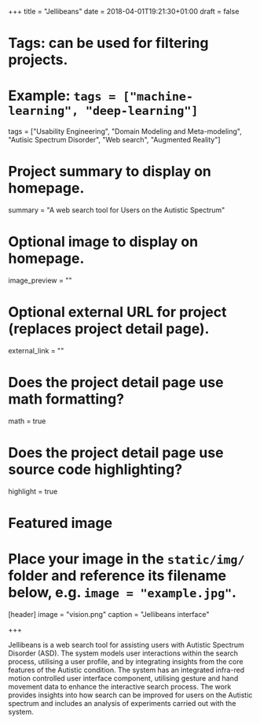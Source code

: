 +++
title = "Jellibeans"
date = 2018-04-01T19:21:30+01:00
draft = false

# Tags: can be used for filtering projects.
# Example: `tags = ["machine-learning", "deep-learning"]`
tags = ["Usability Engineering", "Domain Modeling and Meta-modeling", "Autisic Spectrum Disorder", "Web search", "Augmented Reality"]

# Project summary to display on homepage.
summary = "A web search tool for Users on the Autistic Spectrum"

# Optional image to display on homepage.
image_preview = ""

# Optional external URL for project (replaces project detail page).
external_link = ""

# Does the project detail page use math formatting?
math = true

# Does the project detail page use source code highlighting?
highlight = true

# Featured image
# Place your image in the `static/img/` folder and reference its filename below, e.g. `image = "example.jpg"`.
[header]
image = "vision.png"
caption = "Jellibeans interface"

+++

Jellibeans is a web search tool for assisting users with 
Autistic Spectrum Disorder (ASD). 
The system models user interactions within the search process, utilising a user profile, and by integrating 
insights from the core features of the Autistic condition. 
The system has an integrated infra-red motion controlled user interface component, 
utilising gesture and hand movement data to enhance the interactive search process.
The work provides insights into how search can be improved for users on the Autistic spectrum and includes 
an analysis of experiments carried out with the system.